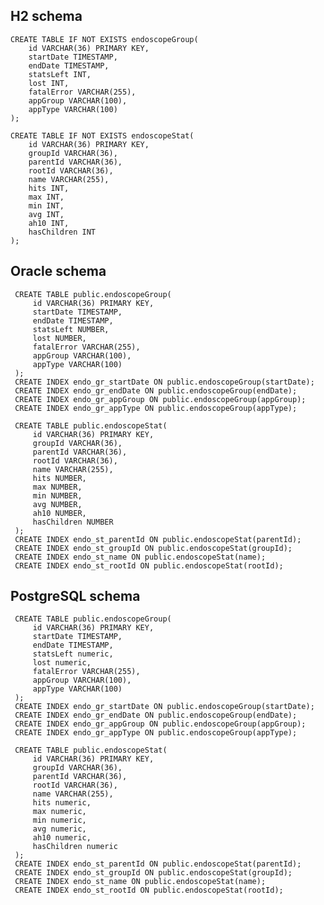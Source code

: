 H2 schema
---------

    CREATE TABLE IF NOT EXISTS endoscopeGroup(
        id VARCHAR(36) PRIMARY KEY, 
        startDate TIMESTAMP, 
        endDate TIMESTAMP, 
        statsLeft INT, 
        lost INT, 
        fatalError VARCHAR(255),
        appGroup VARCHAR(100),
        appType VARCHAR(100)
    );
                    
    CREATE TABLE IF NOT EXISTS endoscopeStat(
        id VARCHAR(36) PRIMARY KEY, 
        groupId VARCHAR(36), 
        parentId VARCHAR(36), 
        rootId VARCHAR(36), 
        name VARCHAR(255), 
        hits INT, 
        max INT, 
        min INT, 
        avg INT, 
        ah10 INT, 
        hasChildren INT 
    );
    
Oracle schema
-------------
     
     CREATE TABLE public.endoscopeGroup(
         id VARCHAR(36) PRIMARY KEY, 
         startDate TIMESTAMP, 
         endDate TIMESTAMP, 
         statsLeft NUMBER, 
         lost NUMBER, 
         fatalError VARCHAR(255),
         appGroup VARCHAR(100),
         appType VARCHAR(100)
     );
     CREATE INDEX endo_gr_startDate ON public.endoscopeGroup(startDate);
     CREATE INDEX endo_gr_endDate ON public.endoscopeGroup(endDate);
     CREATE INDEX endo_gr_appGroup ON public.endoscopeGroup(appGroup);
     CREATE INDEX endo_gr_appType ON public.endoscopeGroup(appType);
                     
     CREATE TABLE public.endoscopeStat(
         id VARCHAR(36) PRIMARY KEY, 
         groupId VARCHAR(36), 
         parentId VARCHAR(36), 
         rootId VARCHAR(36), 
         name VARCHAR(255), 
         hits NUMBER, 
         max NUMBER, 
         min NUMBER, 
         avg NUMBER, 
         ah10 NUMBER, 
         hasChildren NUMBER 
     );
     CREATE INDEX endo_st_parentId ON public.endoscopeStat(parentId);
     CREATE INDEX endo_st_groupId ON public.endoscopeStat(groupId);
     CREATE INDEX endo_st_name ON public.endoscopeStat(name);
     CREATE INDEX endo_st_rootId ON public.endoscopeStat(rootId);

PostgreSQL schema
-----------------
     CREATE TABLE public.endoscopeGroup(
         id VARCHAR(36) PRIMARY KEY, 
         startDate TIMESTAMP, 
         endDate TIMESTAMP, 
         statsLeft numeric, 
         lost numeric, 
         fatalError VARCHAR(255),
         appGroup VARCHAR(100),
         appType VARCHAR(100)
     );
     CREATE INDEX endo_gr_startDate ON public.endoscopeGroup(startDate);
     CREATE INDEX endo_gr_endDate ON public.endoscopeGroup(endDate);
     CREATE INDEX endo_gr_appGroup ON public.endoscopeGroup(appGroup);
     CREATE INDEX endo_gr_appType ON public.endoscopeGroup(appType);
                     
     CREATE TABLE public.endoscopeStat(
         id VARCHAR(36) PRIMARY KEY, 
         groupId VARCHAR(36), 
         parentId VARCHAR(36), 
         rootId VARCHAR(36), 
         name VARCHAR(255), 
         hits numeric, 
         max numeric, 
         min numeric, 
         avg numeric, 
         ah10 numeric, 
         hasChildren numeric 
     );
     CREATE INDEX endo_st_parentId ON public.endoscopeStat(parentId);
     CREATE INDEX endo_st_groupId ON public.endoscopeStat(groupId);
     CREATE INDEX endo_st_name ON public.endoscopeStat(name);
     CREATE INDEX endo_st_rootId ON public.endoscopeStat(rootId);